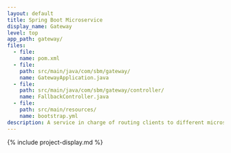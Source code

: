```yaml
---
layout: default
title: Spring Boot Microservice
display_name: Gateway
level: top
app_path: gateway/
files:
  - file:
    name: pom.xml
  - file:
    path: src/main/java/com/sbm/gateway/
    name: GatewayApplication.java
  - file:
    path: src/main/java/com/sbm/gateway/controller/
    name: FallbackController.java
  - file:
    path: src/main/resources/
    name: bootstrap.yml
description: A service in charge of routing clients to different microservices.
---
```

{% include project-display.md %}